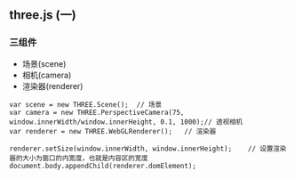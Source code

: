 ## three.js (一)
### 三组件
* 场景(scene)
* 相机(camera)
* 渲染器(renderer)

```
var scene = new THREE.Scene();  // 场景
var camera = new THREE.PerspectiveCamera(75, window.innerWidth/window.innerHeight, 0.1, 1000);// 透视相机
var renderer = new THREE.WebGLRenderer();   // 渲染器

renderer.setSize(window.innerWidth, window.innerHeight);    // 设置渲染器的大小为窗口的内宽度，也就是内容区的宽度
document.body.appendChild(renderer.domElement);
```
